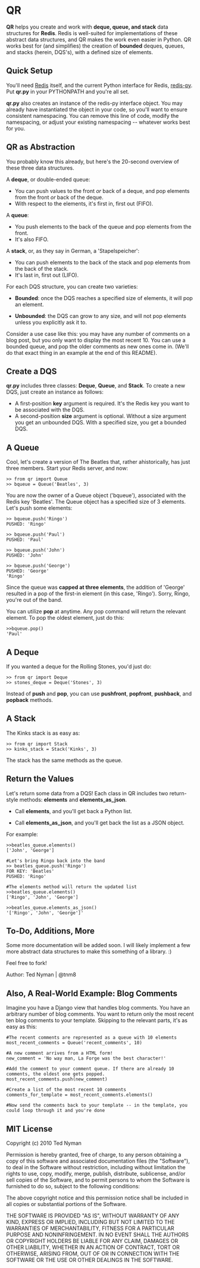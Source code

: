 QR
=====

**QR** helps you create and work with **deque, queue, and stack** data structures for **Redis**. Redis is well-suited for implementations of these abstract data structures, and QR makes the work even easier in Python. QR works best for (and simplifies) the creation of **bounded** deques, queues, and stacks (herein, DQS's), with a defined size of elements. 


Quick Setup
------------
You'll need [Redis](http://code.google.com/p/redis/ "Redis") itself, and the current Python interface for Redis, [redis-py](http://github.com/andymccurdy/redis-py "redis-py"). Put **qr.py** in your PYTHONPATH and you're all set.

**qr.py** also creates an instance of the redis-py interface object. You may already have instantiated the object in your code, so you'll want to ensure consistent namespacing. You can remove this line of code, modify the namespacing, or adjust your existing namespacing -- whatever works best for you.


QR as Abstraction
------------------

You probably know this already, but here's the 20-second overview of these three data structures.

A **deque**, or double-ended queue:

* You can push values to the front *or* back of a deque, and pop elements from the front *or* back of the deque. 
* With respect to the elements, it's first in, first out (FIFO).

A **queue**:

* You push elements to the back of the queue and pop elements from the front.
* It's also FIFO.

A **stack**, or, as they say in German, a 'Stapelspeicher':

* You can push elements to the back of the stack and pop elements from the back of the stack.
* It's last in, first out (LIFO).

For each DQS structure, you can create two varieties:

* **Bounded**: once the DQS reaches a specified size of elements, it will pop an element.

* **Unbounded**: the DQS can grow to any size, and will not pop elements unless you explicitly ask it to.

Consider a use case like this: you may have any number of comments on a blog post, but you only want to display the most recent 10. You can use a bounded queue, and pop the older comments as new ones come in. (We'll do that exact thing in an example at the end of this README).

Create a DQS 
-------------------------------------

**qr.py** includes three classes: **Deque**, **Queue**, and **Stack**. To create a new DQS, just create an instance as follows:

* A first-position **key** argument is required. It's the Redis key you want to be associated with the DQS.
* A second-position **size** argument is optional. Without a size argument you get an unbounded DQS. With a specified size, you get a bounded DQS.

A Queue
--------

Cool, let's create a version of The Beatles that, rather ahistorically, has just three members. Start your Redis server, and now:

	>> from qr import Queue
	>> bqueue = Queue('Beatles', 3)

You are now the owner of a Queue object ('bqueue'), associated with the Redis key 'Beatles'. The Queue object has a specified size of 3 elements. Let's push some elements:

	>> bqueue.push('Ringo')
	PUSHED: 'Ringo'

	>> bqueue.push('Paul')
	PUSHED: 'Paul'

	>> bqueue.push('John')
	PUSHED: 'John'

	>> bqueue.push('George')
	PUSHED: 'George' 
	'Ringo'

Since the queue was **capped at three elements**, the addition of 'George' resulted in a pop of the first-in element (in this case, 'Ringo'). Sorry, Ringo, you're out of the band.

You can utilize **pop** at anytime. Any pop command will return the relevant element. To pop the oldest element, just do this:

	>>bqueue.pop()
	'Paul'

A Deque
--------

If you wanted a deque for the Rolling Stones, you'd just do:

	>> from qr import Deque
	>> stones_deque = Deque('Stones', 3)

Instead of **push** and **pop**, you can use **pushfront**, **popfront**, **pushback**, and **popback** methods.


A Stack
--------

The Kinks stack is as easy as:

	>> from qr import Stack
	>> kinks_stack = Stack('Kinks', 3)

The stack has the same methods as the queue.


Return the Values
-----------------

Let's return some data from a DQS! Each class in QR includes two return-style methods: **elements** and **elements_as_json**. 

* Call **elements**, and you'll get back a Python list. 

* Call **elements_as_json**, and you'll get back the list as a JSON object.

For example:

	>>beatles_queue.elements()
	['John', 'George']

	#Let's bring Ringo back into the band
	>> beatles_queue.push('Ringo')
	FOR KEY: 'Beatles'
	PUSHED: 'Ringo'

	#The elements method will return the updated list
	>>beatles_queue.elements()
	['Ringo', 'John', 'George']

	>>beatles_queue.elements_as_json()
	'['Ringo', 'John', 'George']'

To-Do, Additions, More
-----------------------

Some more documentation will be added soon. I will likely implement a few more abstract data structures to make this something of a library. :)

Feel free to fork! 

Author: Ted Nyman | @tnm8

Also, A Real-World Example: Blog Comments
-----------------------------------

Imagine you have a Django view that handles blog comments. You have an arbitrary number of blog comments. You want to return only the most recent ten blog comments to your template. Skipping to the relevant parts, it's as easy as this:

	#The recent comments are represented as a queue with 10 elements
	most_recent_comments = Queue('recent_comments', 10)

	#A new comment arrives from a HTML form!
	new_comment = 'No way man, La Forge was the best character!'

	#Add the comment to your comment queue. If there are already 10 comments, the oldest one gets popped.
	most_recent_comments.push(new_comment)

	#Create a list of the most recent 10 comments
	comments_for_template = most_recent_comments.elements()

	#Now send the comments back to your template -- in the template, you could loop through it and you're done


	
MIT License
------------

Copyright (c) 2010 Ted Nyman

Permission is hereby granted, free of charge, to any person obtaining a copy of this software and associated documentation files (the "Software"), to deal in the Software without restriction, including without limitation the rights to use, copy, modify, merge, publish, distribute, sublicense, and/or sell copies of the Software, and to permit persons to whom the Software is furnished to do so, subject to the following conditions:

The above copyright notice and this permission notice shall be included in all copies or substantial portions of the Software.

THE SOFTWARE IS PROVIDED "AS IS", WITHOUT WARRANTY OF ANY KIND, EXPRESS OR IMPLIED, INCLUDING BUT NOT LIMITED TO THE WARRANTIES OF MERCHANTABILITY, FITNESS FOR A PARTICULAR PURPOSE AND NONINFRINGEMENT. IN NO EVENT SHALL THE AUTHORS OR COPYRIGHT HOLDERS BE LIABLE FOR ANY CLAIM, DAMAGES OR OTHER LIABILITY, WHETHER IN AN ACTION OF CONTRACT, TORT OR OTHERWISE, ARISING FROM, OUT OF OR IN CONNECTION WITH THE SOFTWARE OR THE USE OR OTHER DEALINGS IN THE SOFTWARE.
